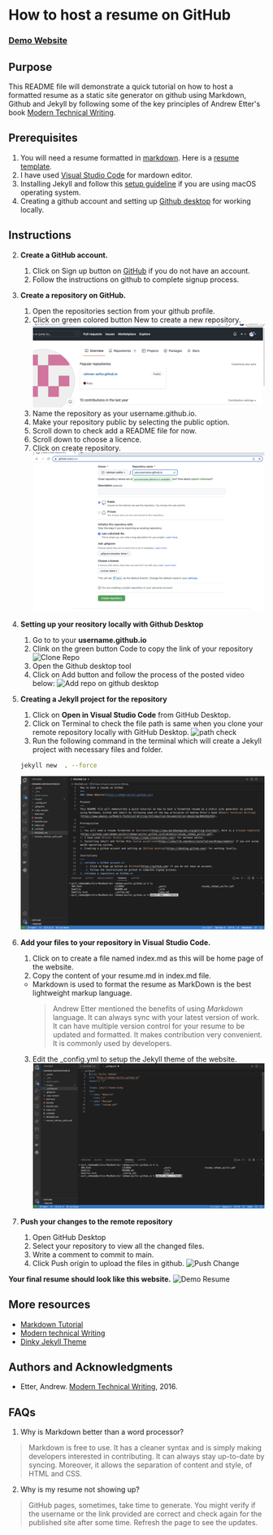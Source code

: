 How to host a resume on GitHub
===
### [Demo Website](http://rahman-asifur.github.io/) 
    

Purpose
---
This README file will demonstrate a quick tutorial on how to host a formatted resume as a static site generator on github using Markdown, Github and Jekyll by following some of the key principles of Andrew Etter's book [Modern Technical Writing](https://www.amazon.ca/Modern-Technical-Writing-Introduction-Documentation-ebook/dp/B01A2QL9SS).

Prerequisites
---
1. You will need a resume formatted in [markdown](https://www.markdownguide.org/getting-started/). Here is a [resume template](https://github.com/rahman-asifur/rahman-asifur.github.io/blob/main/resume_rahman_asifur.pdf).
2. I have used [Visual Studio Code](https://code.visualstudio.com/) for mardown editor.
3. Installing Jekyll and follow this [setup guideline](https://jekyllrb.com/docs/installation/#requirements) if you are using macOS operating system.
4. Creating a github account and setting up [Github desktop](https://desktop.github.com/) for working locally.

Instructions
---
2. **Create a GitHub account.**
	1. Click on Sign up button on [GitHub](https://github.com) if you do not have an account.
	2. Follow the instructions on github to complete signup process.
3. **Create a repository on GitHub.**
	1. Open the repositories section from your github profile.
	2. Click on green colored button New to create a new repository.
	![This is create repo Gif](https://github.com/rahman-asifur/rahman-asifur.github.io/blob/main/images/new_repository.gif)
	3. Name the repository as your username.github.io.
	4. Make your repository public by selecting the public option.
	5. Scroll down to check add a README file for now.
	6. Scroll down to choose a licence.
	7. Click on create repository. 
	![New Repo](https://github.com/rahman-asifur/rahman-asifur.github.io/blob/main/images/create_repository.png)
4. **Setting up your reository locally with Github Desktop**
	1. Go to to your **username.github.io**
	2. Clink on the green button Code to copy the link of your repository
	![Clone Repo](https://github.com/rahman-asifur/rahman-asifur.github.io/blob/main/images/copy_repository.gif)
	3. Open the Github desktop tool
	4. Click on Add button and follow the process of the posted video below:
	![Add repo on github desktop](https://github.com/rahman-asifur/rahman-asifur.github.io/blob/main/images/clone_github.gif)
5. **Creating a Jekyll project for the repository**
    1. Click on **Open in Visual Studio Code** from GitHub Desktop.
	2. Click on Terminal to check the file path is same when you clone your remote repository locally with GitHub Desktop.
	![path check](https://github.com/rahman-asifur/rahman-asifur.github.io/blob/main/images/path_check.gif)
	3. Run the following command in the terminal which will create a Jekyll project with necessary files and folder.
	```sh
    jekyll new  . --force
    ```
	![Jekyll execute](https://github.com/rahman-asifur/rahman-asifur.github.io/blob/main/images/jekyll_command.png)

5. **Add your files to your repository in Visual Studio Code.**
    1. Click on to create a file named index.md as this will be home page of the website.
	2. Copy the content of your resume.md in index.md file.
	  - Markdown is used to format the resume as MarkDown is the best lightweight markup language.
        >Andrew Etter mentioned the benefits of using *Markdown* language. It can always sync with your latest version of work. It can have multiple version control for your resume to be updated and formatted. It makes contribution very convenient. It is commonly used by developers.
	3. Edit the _config.yml to setup the Jekyll theme of the website.
	![Edit config file](https://github.com/rahman-asifur/rahman-asifur.github.io/blob/main/images/edit_config.png)
6. **Push your changes to the remote repository**
    1. Open GitHub Desktop
	2. Select your repository to view all the changed files.
	3. Write a comment to commit to main.
	4. Click Push origin to upload the files in github.
	![Push Change](https://github.com/rahman-asifur/rahman-asifur.github.io/blob/main/images/push_change.gif)
	
**Your final resume should look like this website.**
![Demo Resume](https://github.com/rahman-asifur/rahman-asifur.github.io/blob/main/images/resume_demo.gif)

More resources
---
* [Markdown Tutorial](https://www.markdownguide.org/getting-started/)
* [Modern technical Writing](https://www.amazon.ca/Modern-Technical-Writing-Introduction-Documentation-ebook/dp/B01A2QL9SS)
* [Dinky Jekyll Theme](https://pages-themes.github.io/dinky/)


Authors and Acknowledgments
---
* Etter, Andrew. [Modern Technical Writing](https://www.amazon.ca/Modern-Technical-Writing-Introduction-Documentation-ebook/dp/B01A2QL9SS), 2016.

FAQs
---
1. Why is Markdown better than a word processor?
> Markdown is free to use. It has a cleaner syntax and is simply making developers interested in contributing. It can always stay up-to-date by syncing. Moreover, it allows the separation of content and style, of HTML and CSS.
2. Why is my resume not showing up?
> GitHub pages, sometimes, take time to generate. You might verify if the username or the link provided are correct and check again for the published site after some time. Refresh the page to see the updates.